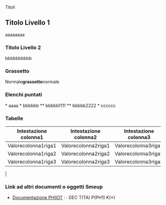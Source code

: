 Titoli

## Titolo Livello 1

aaaaaaaa

### Titolo Livello 2

bbbbbbbbbb

### Grassetto

Normale**grassetto**normale

### Elenchi puntati

\* aaaa
\* bbbbbb
\*\* bbbbb1111
\*\* bbbbb2222
\* cccccc

### Tabelle


| Intestazione colonna1|Intestazione colonna2|Intestazione colonna3 |
| ---|----|----|
| Valorecolonna1riga1|Valorecolonna2riga1|Valorecolonna3riga1 |
| Valorecolonna1riga2|Valorecolonna2riga2|Valorecolonna3riga2 |
| Valorecolonna1riga3|Valorecolonna2riga3|Valorecolonna3riga3 |
| 


### Link ad altri documenti o oggetti Smeup

- [Documentazione PHIIOT](Sorgenti/DOC/TA/B£AMO/PHIIOT)
 :  : DEC T(TA) P(PH1) K(\*)


